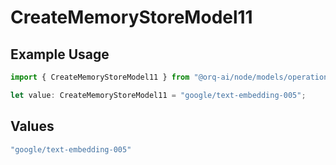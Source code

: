 # CreateMemoryStoreModel11

## Example Usage

```typescript
import { CreateMemoryStoreModel11 } from "@orq-ai/node/models/operations";

let value: CreateMemoryStoreModel11 = "google/text-embedding-005";
```

## Values

```typescript
"google/text-embedding-005"
```